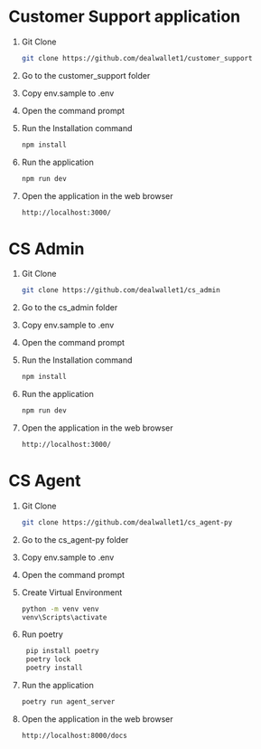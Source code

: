 # Customer Support application

1. Git Clone
   ```sh
   git clone https://github.com/dealwallet1/customer_support
   ```

2. Go to the customer_support folder
3. Copy env.sample to .env
4. Open the command prompt
5. Run the Installation command
   
   ```sh
   npm install
   ```
7. Run the application
   
   ```sh
   npm run dev
   ```
9. Open the application in the web browser
    
   ```sh
   http://localhost:3000/
   ```

# CS Admin

1. Git Clone
   ```sh
   git clone https://github.com/dealwallet1/cs_admin
   ```

2. Go to the cs_admin folder
3. Copy env.sample to .env
4. Open the command prompt
5. Run the Installation command
   
   ```sh
   npm install
   ```
7. Run the application
   
   ```sh
   npm run dev
   ```
9. Open the application in the web browser
    
   ```sh
   http://localhost:3000/
   ```


# CS Agent

1. Git Clone
   ```sh
   git clone https://github.com/dealwallet1/cs_agent-py
   ```

2. Go to the cs_agent-py folder
3. Copy env.sample to .env
4. Open the command prompt
5. Create Virtual Environment
   ```sh
   python -m venv venv
   venv\Scripts\activate
   ```
6. Run poetry
   
   ```sh
    pip install poetry
    poetry lock
    poetry install
   ```
7. Run the application
   ```sh
   poetry run agent_server
   ```
   
8. Open the application in the web browser
    
   ```sh
   http://localhost:8000/docs
   ```
 
